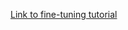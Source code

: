 [Link to fine-tuning tutorial](https://medium.com/@ghaelen.m/fine-tune-a-diffusion-model-on-google-colab-easily-and-for-free-b9f1436a09b7)



